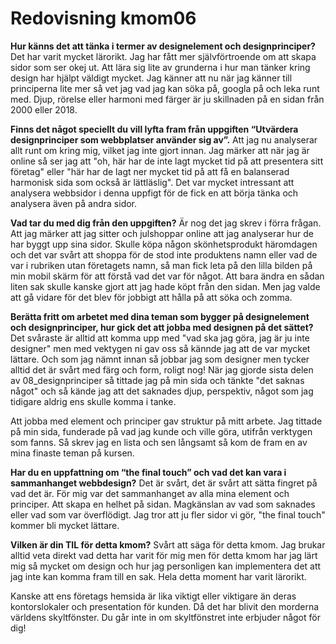 ---
---
Redovisning kmom06
=========================

**Hur känns det att tänka i termer av designelement och designprinciper?**
Det har varit mycket lärorikt. Jag har fått mer självförtroende om att skapa sidor som ser okej ut. Att lära sig lite av grunderna i hur man tänker kring design har hjälpt väldigt mycket. Jag känner att nu när jag känner till principerna lite mer så vet jag vad jag kan söka på, googla på och leka runt med. Djup, rörelse eller harmoni med färger är ju skillnaden på en sidan från 2000 eller 2018.


**Finns det något speciellt du vill lyfta fram från uppgiften “Utvärdera designprinciper som webbplatser använder sig av”.**
Att jag nu analyserar allt runt om kring mig, vilket jag inte gjort innan. Jag märker att när jag är online så ser jag att "oh, här har de inte lagt mycket tid på att presentera sitt företag" eller "här har de lagt ner mycket tid på att få en balanserad harmonisk sida som också är lättläslig". Det var mycket intressant att analysera webbsidor i denna uppfigt för de fick en att börja tänka och analysera även på andra sidor.


**Vad tar du med dig från den uppgiften?**
Är nog det jag skrev i förra frågan. Att jag märker att jag sitter och julshoppar online att jag analyserar hur de har byggt upp sina sidor. Skulle köpa någon skönhetsprodukt häromdagen och det var svårt att shoppa för de stod inte produktens namn eller vad de var i rubriken utan företagets namn, så man fick leta på den lilla bilden på min mobil skärm för att förstå vad det var för något. Att bara ändra en sådan liten sak skulle kanske gjort att jag hade köpt från den sidan. Men jag valde att gå vidare för det blev för jobbigt att hålla på att söka och zomma.

**Berätta fritt om arbetet med dina teman som bygger på designelement och designprinciper, hur gick det att jobba med designen på det sättet?**
Det svåraste är alltid att komma upp med "vad ska jag göra, jag är ju inte designer" men med vektygen ni gav oss så kännde jag att de var mycket lättare. Och som jag nämnt innan så jobbar jag som designer men tycker alltid det är svårt med färg och form, roligt nog! När jag gjorde sista delen av 08_designprinciper så tittade jag på min sida och tänkte "det saknas något" och så kände jag att det saknades djup, perspektiv, något som jag tidigare aldrig ens skulle komma i tanke.

Att jobba med element och principer gav struktur på mitt arbete. Jag tittade på min sida, funderade på vad jag kunde och ville göra, utifrån verktygen som fanns. Så skrev jag en lista och sen långsamt så kom de fram en av mina finaste teman på kursen.  

**Har du en uppfattning om “the final touch” och vad det kan vara i sammanhanget webbdesign?**
Det är svårt, det är svårt att sätta fingret på vad det är. För mig var det sammanhanget av alla mina element och principer. Att skapa en helhet på sidan. Magkänslan av vad som saknades eller vad som var överflödigt. Jag tror att ju fler sidor vi gör, "the final touch" kommer bli mycket lättare.


**Vilken är din TIL för detta kmom?**
Svårt att säga för detta kmom. Jag brukar alltid veta direkt vad detta har varit för mig men för detta kmom har jag lärt mig så mycket om design och hur jag personligen kan implementera det att jag inte kan komma fram till en sak. Hela detta moment har varit lärorikt.

Kanske att ens företags hemsida är lika viktigt eller viktigare än deras kontorslokaler och presentation för kunden. Då det har blivit den morderna världens skyltfönster. Du går inte in om skyltfönstret inte erbjuder något för dig!
